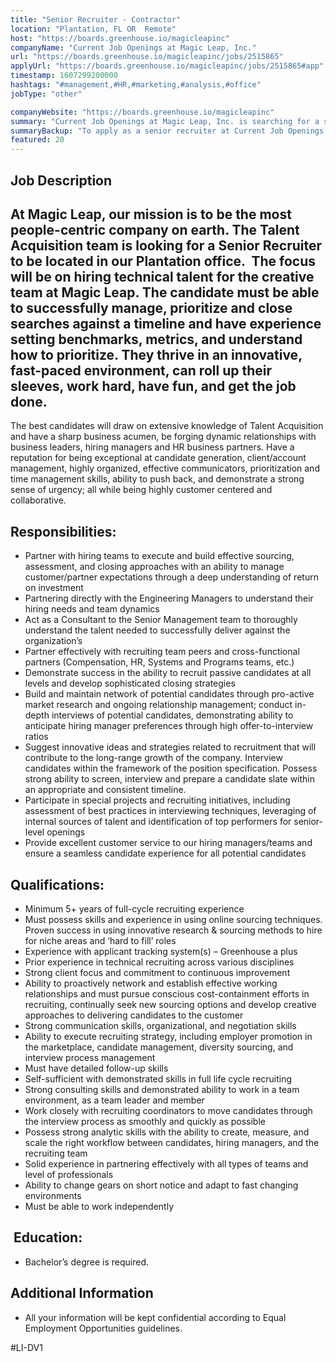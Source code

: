 ```yaml
---
title: "Senior Recruiter - Contractor"
location: "Plantation, FL OR  Remote"
host: "https://boards.greenhouse.io/magicleapinc"
companyName: "Current Job Openings at Magic Leap, Inc."
url: "https://boards.greenhouse.io/magicleapinc/jobs/2515865"
applyUrl: "https://boards.greenhouse.io/magicleapinc/jobs/2515865#app"
timestamp: 1607299200000
hashtags: "#management,#HR,#marketing,#analysis,#office"
jobType: "other"

companyWebsite: "https://boards.greenhouse.io/magicleapinc"
summary: "Current Job Openings at Magic Leap, Inc. is searching for a senior recruiter that has 5+ years of full-cycle recruiting experience."
summaryBackup: "To apply as a senior recruiter at Current Job Openings at Magic Leap, Inc., you preferably need to have some knowledge of: #management, #HR, #marketing."
featured: 20
---
```


## Job Description

## At Magic Leap, our mission is to be the most people-centric company on earth. The Talent Acquisition team is looking for a Senior Recruiter to be located in our Plantation office.  The focus will be on hiring technical talent for the creative team at Magic Leap. The candidate must be able to successfully manage, prioritize and close searches against a timeline and have experience setting benchmarks, metrics, and understand how to prioritize. They thrive in an innovative, fast-paced environment, can roll up their sleeves, work hard, have fun, and get the job done.

The best candidates will draw on extensive knowledge of Talent Acquisition and have a sharp business acumen, be forging dynamic relationships with business leaders, hiring managers and HR business partners. Have a reputation for being exceptional at candidate generation, client/account management, highly organized, effective communicators, prioritization and time management skills, ability to push back, and demonstrate a strong sense of urgency; all while being highly customer centered and collaborative.

## Responsibilities: 

*   Partner with hiring teams to execute and build effective sourcing, assessment, and closing approaches with an ability to manage customer/partner expectations through a deep understanding of return on investment
*   Partnering directly with the Engineering Managers to understand their hiring needs and team dynamics
*   Act as a Consultant to the Senior Management team to thoroughly understand the talent needed to successfully deliver against the organization’s
*   Partner effectively with recruiting team peers and cross-functional partners (Compensation, HR, Systems and Programs teams, etc.)
*   Demonstrate success in the ability to recruit passive candidates at all levels and develop sophisticated closing strategies
*   Build and maintain network of potential candidates through pro-active market research and ongoing relationship management; conduct in-depth interviews of potential candidates, demonstrating ability to anticipate hiring manager preferences through high offer-to-interview ratios
*   Suggest innovative ideas and strategies related to recruitment that will contribute to the long-range growth of the company. Interview candidates within the framework of the position specification. Possess strong ability to screen, interview and prepare a candidate slate within an appropriate and consistent timeline.
*   Participate in special projects and recruiting initiatives, including assessment of best practices in interviewing techniques, leveraging of internal sources of talent and identification of top performers for senior-level openings
*   Provide excellent customer service to our hiring managers/teams and ensure a seamless candidate experience for all potential candidates

## Qualifications:

*   Minimum 5+ years of full-cycle recruiting experience
*   Must possess skills and experience in using online sourcing techniques. Proven success in using innovative research & sourcing methods to hire for niche areas and ‘hard to fill’ roles
*   Experience with applicant tracking system(s) – Greenhouse a plus
*   Prior experience in technical recruiting across various disciplines
*   Strong client focus and commitment to continuous improvement
*   Ability to proactively network and establish effective working relationships and must pursue conscious cost-containment efforts in recruiting, continually seek new sourcing options and develop creative approaches to delivering candidates to the customer
*   Strong communication skills, organizational, and negotiation skills
*   Ability to execute recruiting strategy, including employer promotion in the marketplace, candidate management, diversity sourcing, and interview process management
*   Must have detailed follow-up skills
*   Self-sufficient with demonstrated skills in full life cycle recruiting
*   Strong consulting skills and demonstrated ability to work in a team environment, as a team leader and member
*   Work closely with recruiting coordinators to move candidates through the interview process as smoothly and quickly as possible
*   Possess strong analytic skills with the ability to create, measure, and scale the right workflow between candidates, hiring managers, and the recruiting team
*   Solid experience in partnering effectively with all types of teams and level of professionals
*   Ability to change gears on short notice and adapt to fast changing environments
*   Must be able to work independently 

##  Education: 

*   Bachelor’s degree is required.

## Additional Information

*   All your information will be kept confidential according to Equal Employment Opportunities guidelines.

#LI-DV1
